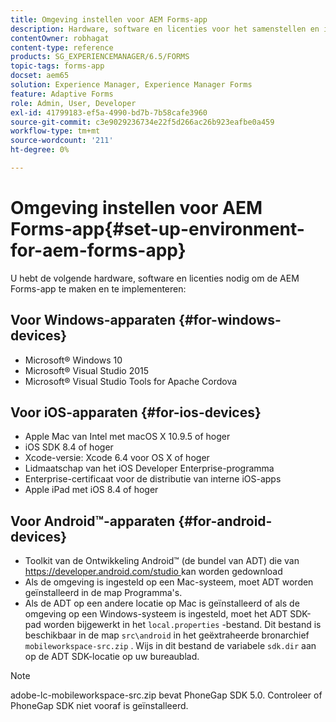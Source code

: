 ```yaml
---
title: Omgeving instellen voor AEM Forms-app
description: Hardware, software en licenties voor het samenstellen en implementeren van de AEM Forms-app.
contentOwner: robhagat
content-type: reference
products: SG_EXPERIENCEMANAGER/6.5/FORMS
topic-tags: forms-app
docset: aem65
solution: Experience Manager, Experience Manager Forms
feature: Adaptive Forms
role: Admin, User, Developer
exl-id: 41799183-ef5a-4990-bd7b-7b58cafe3960
source-git-commit: c3e9029236734e22f5d266ac26b923eafbe0a459
workflow-type: tm+mt
source-wordcount: '211'
ht-degree: 0%

---
```


# Omgeving instellen voor AEM Forms-app{#set-up-environment-for-aem-forms-app}

U hebt de volgende hardware, software en licenties nodig om de AEM Forms-app te maken en te implementeren:

## Voor Windows-apparaten {#for-windows-devices}

* Microsoft® Windows 10
* Microsoft® Visual Studio 2015
* Microsoft® Visual Studio Tools for Apache Cordova

## Voor iOS-apparaten {#for-ios-devices}

* Apple Mac van Intel met macOS X 10.9.5 of hoger
* iOS SDK 8.4 of hoger
* Xcode-versie: Xcode 6.4 voor OS X of hoger
* Lidmaatschap van het iOS Developer Enterprise-programma
* Enterprise-certificaat voor de distributie van interne iOS-apps
* Apple iPad met iOS 8.4 of hoger

## Voor Android™-apparaten {#for-android-devices}

* Toolkit van de Ontwikkeling Android™ (de bundel van ADT) die van [ https://developer.android.com/studio ](https://developer.android.com/studio) kan worden gedownload
* Als de omgeving is ingesteld op een Mac-systeem, moet ADT worden geïnstalleerd in de map Programma&#39;s.
* Als de ADT op een andere locatie op Mac is geïnstalleerd of als de omgeving op een Windows-systeem is ingesteld, moet het ADT SDK-pad worden bijgewerkt in het `local.properties` -bestand. Dit bestand is beschikbaar in de map `src\android` in het geëxtraheerde bronarchief `mobileworkspace-src.zip` . Wijs in dit bestand de variabele `sdk.dir` aan op de ADT SDK-locatie op uw bureaublad.

>[!NOTE]
>
>adobe-lc-mobileworkspace-src.zip bevat PhoneGap SDK 5.0. Controleer of PhoneGap SDK niet vooraf is geïnstalleerd.
